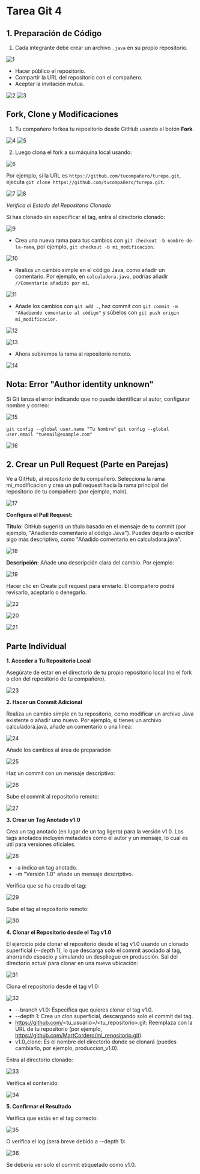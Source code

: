 # Tarea Git 4
## 1. Preparación de Código

1) Cada integrante debe crear un archivo `.java` en su propio repositorio.

![1](https://github.com/user-attachments/assets/837f2821-dd60-46c1-b34b-9e621301c675)

- Hacer público el repositorio.
- Compartir la URL del repositorio con el compañero.
- Aceptar la invitación mutua.

![2](https://github.com/user-attachments/assets/a9366b2f-8a42-42c8-846e-ff9784f98835)
![3](https://github.com/user-attachments/assets/9544ac55-221f-43c3-9b2b-7ab7cacb84a6)

## Fork, Clone y Modificaciones

1. Tu compañero forkea tu repositorio desde GitHub usando el botón **Fork**.
   
![4](https://github.com/user-attachments/assets/bbb05865-3053-45e3-b522-715d17153a38)
![5](https://github.com/user-attachments/assets/986dd91f-713d-419f-aa22-c2b3ac922f39)

2. Luego clona el fork a su máquina local usando:

![6](https://github.com/user-attachments/assets/e3d0c5d6-04e6-45f5-a395-de30e2c1a2f2)

Por ejemplo, si la URL es `https://github.com/tucompañero/turepo.git`, ejecuta `git clone https://github.com/tucompañero/turepo.git`.

![7](https://github.com/user-attachments/assets/045ae890-c0fd-40d0-a1a9-28f54b404401)
![8](https://github.com/user-attachments/assets/d9de2356-6336-4bab-8c6e-445cb846d66d)

*Verifica el Estado del Repositorio Clonado*

Si has clonado sin especificar el tag, entra al directorio clonado:

![9](https://github.com/user-attachments/assets/fe96031b-2316-44ee-b88f-5c17d70b00e9)

- Crea una nueva rama para tus cambios con `git checkout -b nombre-de-la-rama`, por ejemplo, `git checkout -b mi_modificacion`.

![10](https://github.com/user-attachments/assets/c2ac0763-62fb-45f2-a8db-248e4fe638a4)

- Realiza un cambio simple en el código Java, como añadir un comentario. Por ejemplo, en `calculadora.java`, podrías añadir `//Comentario añadido por mí`.

![11](https://github.com/user-attachments/assets/dafeae85-ed18-422f-96d5-299a27a3cd86)

- Añade los cambios con `git add .`, haz commit con `git commit -m "Añadiendo comentario al código"` y súbelos con `git push origin mi_modificacion`.

![12](https://github.com/user-attachments/assets/595ae3ba-6980-41d0-af2c-d29508181b6b)

![13](https://github.com/user-attachments/assets/2f08c90f-e42e-4a21-a04a-600411102c07)

- Ahora subiremos la rama al repositorio remoto.

![14](https://github.com/user-attachments/assets/a49e3d00-fb12-4c9f-a7fc-9c4d9e76797c)

## Nota: Error "Author identity unknown"
Si Git lanza el error indicando que no puede identificar al autor, configurar nombre y correo:

![15](https://github.com/user-attachments/assets/ca33e4bb-2c4b-46f1-b5de-7f4a31e7af7a)

`git config --global user.name "Tu Nombre"`
`git config --global user.email "tuemail@example.com"`

![16](https://github.com/user-attachments/assets/3670e1d2-c5ae-4b20-96dd-98e5c0c16efd)

## 2. Crear un Pull Request (Parte en Parejas)

Ve a GitHub, al repositorio de tu compañero. Selecciona la rama mi_modificacion y crea un pull request hacia la rama principal del repositorio de tu compañero (por ejemplo, main).

![17](https://github.com/user-attachments/assets/58341dc9-0975-46b5-814d-4c5773818b78)

**Configura el Pull Request:**

**Título:** GitHub sugerirá un título basado en el mensaje de tu commit (por ejemplo, "Añadiendo comentario al código Java"). Puedes dejarlo o escribir algo más descriptivo, como "Añadido comentario en calculadora.java".

![18](https://github.com/user-attachments/assets/9364d611-e5c0-44e1-9452-f25c137c5fc5)

**Descripción:** Añade una descripción clara del cambio. Por ejemplo:

![19](https://github.com/user-attachments/assets/328bee0c-9039-4b1e-97b6-cf26d245d368)

Hacer clic en Create pull request para enviarlo. El compañero podrá revisarlo, aceptarlo o denegarlo.

![22](https://github.com/user-attachments/assets/58c66fc5-edfe-44a9-b702-d086b7506da5)

![20](https://github.com/user-attachments/assets/5a29076c-d9cf-4f43-a169-2aade5a12d1b)

![21](https://github.com/user-attachments/assets/f3454be2-8ced-4d2b-b130-f2a0ddd20182)

## Parte Individual

**1. Acceder a Tu Repositorio Local**

Asegúrate de estar en el directorio de tu propio repositorio local (no el fork o clon del repositorio de tu compañero).

![23](https://github.com/user-attachments/assets/ab3a6f0b-51fe-4b5e-bc63-6fe36b8f576f)

**2. Hacer un Commit Adicional**

Realiza un cambio simple en tu repositorio, como modificar un archivo Java existente o añadir uno nuevo. Por ejemplo, si tienes un archivo calculadora.java, añade un comentario o una línea:

![24](https://github.com/user-attachments/assets/eebc658e-b3ab-452c-a96a-01fdea011339)

Añade los cambios al área de preparación

![25](https://github.com/user-attachments/assets/ef8bea3f-d157-444f-8039-7ed406e191c5)

Haz un commit con un mensaje descriptivo:

![26](https://github.com/user-attachments/assets/5861dea2-73ac-4c31-a36d-33d1cbfa114d)

Sube el commit al repositorio remoto:

![27](https://github.com/user-attachments/assets/97ab61bf-a0be-4763-adb0-a9d9b2443dff)

**3. Crear un Tag Anotado v1.0**

Crea un tag anotado (en lugar de un tag ligero) para la versión v1.0. Los tags anotados incluyen metadatos como el autor y un mensaje, lo cual es útil para versiones oficiales:

![28](https://github.com/user-attachments/assets/621ab117-afa4-467c-8485-0812019eac01)

- -a indica un tag anotado.
- -m "Versión 1.0" añade un mensaje descriptivo.

Verifica que se ha creado el tag:

![29](https://github.com/user-attachments/assets/e7501225-9c03-4546-98e7-57678d9c9a02)

Sube el tag al repositorio remoto:

![30](https://github.com/user-attachments/assets/a44d1536-a7cd-4d8c-bcfb-3495904b07ef)

**4. Clonar el Repositorio desde el Tag v1.0**

El ejercicio pide clonar el repositorio desde el tag v1.0 usando un clonado superficial (--depth 1), lo que descarga solo el commit asociado al tag, ahorrando espacio y simulando un despliegue en producción.
Sal del directorio actual para clonar en una nueva ubicación:

![31](https://github.com/user-attachments/assets/0091db06-5ddd-4e66-9680-5d9a03606d0a)

Clona el repositorio desde el tag v1.0:

![32](https://github.com/user-attachments/assets/e39416b3-500d-4e7c-9cd9-dbab00bbec37)

- --branch v1.0: Especifica que quieres clonar el tag v1.0.
- --depth 1: Crea un clon superficial, descargando solo el commit del tag.
- https://github.com/<tu_usuario>/<tu_repositorio>.git: Reemplaza con la URL de tu repositorio (por ejemplo, https://github.com/MartCordero/mi_repositorio.git).
- v1.0_clone: Es el nombre del directorio donde se clonará (puedes cambiarlo, por ejemplo, produccion_v1.0).

Entra al directorio clonado:

![33](https://github.com/user-attachments/assets/a8b1bff3-59da-4dbc-a5e6-82dfd64eff4c)

Verifica el contenido:

![34](https://github.com/user-attachments/assets/0f23e9af-8014-439e-bfb5-07c1e363a050)

**5. Confirmar el Resultado**

Verifica que estás en el tag correcto:

![35](https://github.com/user-attachments/assets/1f14878c-f148-4a10-a2ed-a93e4c9f21e8)

O verifica el log (será breve debido a --depth 1):

![36](https://github.com/user-attachments/assets/5c1eaf95-e8c9-4c57-b7c3-7d3bd0b96eb3)

Se debería ver solo el commit etiquetado como v1.0.
